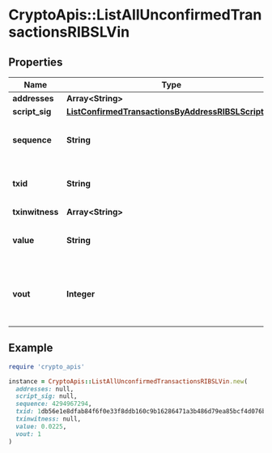 # CryptoApis::ListAllUnconfirmedTransactionsRIBSLVin

## Properties

| Name | Type | Description | Notes |
| ---- | ---- | ----------- | ----- |
| **addresses** | **Array&lt;String&gt;** |  |  |
| **script_sig** | [**ListConfirmedTransactionsByAddressRIBSLScriptSig**](ListConfirmedTransactionsByAddressRIBSLScriptSig.md) |  |  |
| **sequence** | **String** | Represents the script sequence number. |  |
| **txid** | **String** | Represents the reference transaction identifier. |  |
| **txinwitness** | **Array&lt;String&gt;** |  |  |
| **value** | **String** | Represents the sent/received amount. |  |
| **vout** | **Integer** | Defines the vout of the transaction output, i.e. which output to spend. |  |

## Example

```ruby
require 'crypto_apis'

instance = CryptoApis::ListAllUnconfirmedTransactionsRIBSLVin.new(
  addresses: null,
  script_sig: null,
  sequence: 4294967294,
  txid: 1db56e1e8dfab84f6f0e33f8ddb160c9b16286471a3b486d79ea85bcf4d076b2,
  txinwitness: null,
  value: 0.0225,
  vout: 1
)
```

